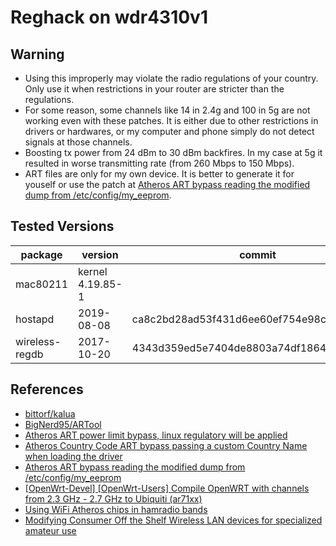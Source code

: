 Reghack on wdr4310v1
================================================================

## Warning
* Using this improperly may violate the radio regulations of your country. Only use it when restrictions in your router are stricter than the regulations.
* For some reason, some channels like 14 in 2.4g and 100 in 5g are not working even with these patches. It is either due to other restrictions in drivers or hardwares, or my computer and phone simply do not detect signals at those channels.
* Boosting tx power from 24 dBm to 30 dBm backfires. In my case at 5g it resulted in worse transmitting rate (from 260 Mbps to 150 Mbps).
* ART files are only for my own device. It is better to generate it for youself or use the patch at [Atheros ART bypass reading the modified dump from /etc/config/my_eeprom](https://gist.github.com/BigNerd95/f06f14d46fa76ccaf519940592428c53).

## Tested Versions
| package | version | commit |
|---|---|---|
| mac80211 | kernel 4.19.85-1 |  |
| hostapd | 2019-08-08 | ca8c2bd28ad53f431d6ee60ef754e98cfdb4c17b |
| wireless-regdb | 2017-10-20 | 4343d359ed5e7404de8803a74df186457b26ab79 |

## References
* [bittorf/kalua](https://github.com/bittorf/kalua/tree/master/openwrt-patches/reghack)
* [BigNerd95/ARTool](https://github.com/BigNerd95/ARTool)
* [Atheros ART power limit bypass, linux regulatory will be applied](https://gist.github.com/BigNerd95/6ad73f59e19169ac0f95dbf3b9a272ac)
* [Atheros Country Code ART bypass passing a custom Country Name when loading the driver ](https://gist.github.com/BigNerd95/0be0a5b52a16524a78fc768f0d208a74)
* [Atheros ART bypass reading the modified dump from /etc/config/my_eeprom](https://gist.github.com/BigNerd95/f06f14d46fa76ccaf519940592428c53)
* [[OpenWrt-Devel] [OpenWrt-Users] Compile OpenWRT with channels from 2.3 GHz - 2.7 GHz to Ubiquiti (ar71xx)](https://www.mail-archive.com/openwrt-devel@lists.openwrt.org/msg40873.html)
* [Using WiFi Atheros chips in hamradio bands](http://yo3iiu.ro/blog/?p=1301)
* [Modifying Consumer Off the Shelf Wireless LAN devices for specialized amateur use](https://www.qsl.net/kb9mwr/projects/wireless/modify.html#atheros)